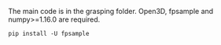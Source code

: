 The main code is in the grasping folder.
Open3D, fpsample and numpy>=1.16.0 are required.
    
    pip install -U fpsample
